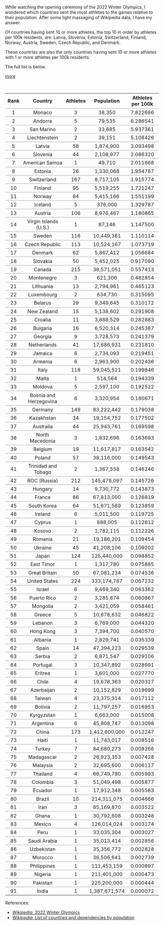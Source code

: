 
<!-- Copyright 2022 Phil Thompson. All Rights Reserved.  As noted in the License section of this repository's readme.md file, this file and its corresponding public HTML file, and all other articles, article files, and images, are distributed under traditional copyright.  The repository source code and other files are distributed under the MIT license. -->

[//]: # (gen-title: 2022 Winter Olympics: Countries Ranked by Athletes per 100k Residents)

[//]: # (gen-title-url: 2022-Winter-Olympics-Countries-Ranked-by-Athletes-per-100k-Residents)

[//]: # (gen-keywords: 2022, winter, olympics, athletes, per capita, rank, sort, data)

[//]: # (gen-description: The number of athletes per 100k residents for each country represented at the 2022 Winter Olympics)

[//]: # (gen-meta-end)

While watching the opening ceremony of the 2022 Winter Olympics, I wondered which countries sent the most athletes to the games relative to their population.  After some light massaging of Wikipedia data, I have my answer.

Of countries having sent 10 or more athletes, the top 10 in order by athletes per 100k residents, are: Latvia, Slovenia, Estonia, Switzerland, Finland, Norway, Austria, Sweden, Czech Republic, and Denmark.

These countries are also the only countries having sent 10 or more athletes with 1 or more athletes per 100k residents.

The full list is below.

[more](more://)

<p style=clear:both>&nbsp;</p>

<style>
	table {
		border-collapse: collapse;
		margin-left: auto;
		margin-right: auto;
	}
	td {
		border-top: 1px solid #999;
		text-align: center;
		padding: 0.2rem;
	}
	th {
		text-align: center;
	}
</style>

<table>
<tr><th>Rank</th><th>Country</th><th>Athletes</th><th>Population</th><th>Athletes per 100k</th></tr>
<tr><td>1</td><td>Monaco</td><td>3</td><td>38,350</td><td>7.822686</td></tr>
<tr><td>2</td><td>Andorra</td><td>5</td><td>79,535</td><td>6.286541</td></tr>
<tr><td>3</td><td>San Marino</td><td>2</td><td>33,685</td><td>5.937361</td></tr>
<tr><td>4</td><td>Liechtenstein</td><td>2</td><td>39,151</td><td>5.108426</td></tr>
<tr><td>5</td><td>Latvia</td><td>58</td><td>1,874,900</td><td>3.093498</td></tr>
<tr><td>6</td><td>Slovenia</td><td>44</td><td>2,108,977</td><td>2.086320</td></tr>
<tr><td>7</td><td>American Samoa</td><td>1</td><td>49,710</td><td>2.011668</td></tr>
<tr><td>8</td><td>Estonia</td><td>26</td><td>1,330,068</td><td>1.954787</td></tr>
<tr><td>9</td><td>Switzerland</td><td>167</td><td>8,717,105</td><td>1.915774</td></tr>
<tr><td>10</td><td>Finland</td><td>95</td><td>5,519,255</td><td>1.721247</td></tr>
<tr><td>11</td><td>Norway</td><td>84</td><td>5,415,166</td><td>1.551199</td></tr>
<tr><td>12</td><td>Iceland</td><td>5</td><td>376,000</td><td>1.329787</td></tr>
<tr><td>13</td><td>Austria</td><td>106</td><td>8,976,467</td><td>1.180865</td></tr>
<tr><td>14</td><td>Virgin Islands (U.S.)</td><td>1</td><td>87,146</td><td>1.147500</td></tr>
<tr><td>15</td><td>Sweden</td><td>116</td><td>10,449,381</td><td>1.110114</td></tr>
<tr><td>16</td><td>Czech Republic</td><td>113</td><td>10,524,167</td><td>1.073719</td></tr>
<tr><td>17</td><td>Denmark</td><td>62</td><td>5,867,412</td><td>1.056684</td></tr>
<tr><td>18</td><td>Slovakia</td><td>50</td><td>5,452,025</td><td>0.917090</td></tr>
<tr><td>19</td><td>Canada</td><td>215</td><td>38,571,051</td><td>0.557413</td></tr>
<tr><td>20</td><td>Montenegro</td><td>3</td><td>621,306</td><td>0.482854</td></tr>
<tr><td>21</td><td>Lithuania</td><td>13</td><td>2,794,961</td><td>0.465123</td></tr>
<tr><td>22</td><td>Luxembourg</td><td>2</td><td>634,730</td><td>0.315095</td></tr>
<tr><td>23</td><td>Belarus</td><td>29</td><td>9,349,645</td><td>0.310172</td></tr>
<tr><td>24</td><td>New Zealand</td><td>15</td><td>5,138,602</td><td>0.291908</td></tr>
<tr><td>25</td><td>Croatia</td><td>11</td><td>3,888,529</td><td>0.282883</td></tr>
<tr><td>26</td><td>Bulgaria</td><td>16</td><td>6,520,314</td><td>0.245387</td></tr>
<tr><td>27</td><td>Georgia</td><td>9</td><td>3,728,573</td><td>0.241379</td></tr>
<tr><td>28</td><td>Netherlands</td><td>41</td><td>17,686,931</td><td>0.231810</td></tr>
<tr><td>29</td><td>Jamaica</td><td>6</td><td>2,734,093</td><td>0.219451</td></tr>
<tr><td>30</td><td>Armenia</td><td>6</td><td>2,963,900</td><td>0.202436</td></tr>
<tr><td>31</td><td>Italy</td><td>118</td><td>59,045,521</td><td>0.199846</td></tr>
<tr><td>32</td><td>Malta</td><td>1</td><td>514,564</td><td>0.194339</td></tr>
<tr><td>33</td><td>Moldova</td><td>5</td><td>2,597,100</td><td>0.192522</td></tr>
<tr><td>34</td><td>Bosnia and Herzegovina</td><td>6</td><td>3,320,954</td><td>0.180671</td></tr>
<tr><td>35</td><td>Germany</td><td>149</td><td>83,222,442</td><td>0.179038</td></tr>
<tr><td>36</td><td>Kazakhstan</td><td>34</td><td>19,154,752</td><td>0.177502</td></tr>
<tr><td>37</td><td>Australia</td><td>44</td><td>25,943,761</td><td>0.169598</td></tr>
<tr><td>38</td><td>North Macedonia</td><td>3</td><td>1,832,696</td><td>0.163693</td></tr>
<tr><td>39</td><td>Belgium</td><td>19</td><td>11,617,817</td><td>0.163542</td></tr>
<tr><td>40</td><td>Poland</td><td>57</td><td>38,116,000</td><td>0.149543</td></tr>
<tr><td>41</td><td>Trinidad and Tobago</td><td>2</td><td>1,367,558</td><td>0.146246</td></tr>
<tr><td>42</td><td>ROC (Russia)</td><td>212</td><td>145,478,097</td><td>0.145726</td></tr>
<tr><td>43</td><td>Hungary</td><td>14</td><td>9,730,772</td><td>0.143873</td></tr>
<tr><td>44</td><td>France</td><td>86</td><td>67,813,000</td><td>0.126819</td></tr>
<tr><td>45</td><td>South Korea</td><td>64</td><td>51,671,569</td><td>0.123859</td></tr>
<tr><td>46</td><td>Ireland</td><td>6</td><td>5,011,500</td><td>0.119725</td></tr>
<tr><td>47</td><td>Cyprus</td><td>1</td><td>888,005</td><td>0.112612</td></tr>
<tr><td>48</td><td>Kosovo</td><td>2</td><td>1,782,115</td><td>0.112226</td></tr>
<tr><td>49</td><td>Romania</td><td>21</td><td>19,186,201</td><td>0.109454</td></tr>
<tr><td>50</td><td>Ukraine</td><td>45</td><td>41,208,106</td><td>0.109202</td></tr>
<tr><td>51</td><td>Japan</td><td>124</td><td>125,440,000</td><td>0.098852</td></tr>
<tr><td>52</td><td>East Timor</td><td>1</td><td>1,317,780</td><td>0.075885</td></tr>
<tr><td>53</td><td>Great Britain</td><td>50</td><td>67,081,234</td><td>0.074536</td></tr>
<tr><td>54</td><td>United States</td><td>224</td><td>333,174,787</td><td>0.067232</td></tr>
<tr><td>55</td><td>Israel</td><td>6</td><td>9,469,340</td><td>0.063362</td></tr>
<tr><td>56</td><td>Puerto Rico</td><td>2</td><td>3,285,874</td><td>0.060867</td></tr>
<tr><td>57</td><td>Mongolia</td><td>2</td><td>3,421,059</td><td>0.058461</td></tr>
<tr><td>58</td><td>Greece</td><td>5</td><td>10,678,632</td><td>0.046822</td></tr>
<tr><td>59</td><td>Lebanon</td><td>3</td><td>6,769,000</td><td>0.044320</td></tr>
<tr><td>60</td><td>Hong Kong</td><td>3</td><td>7,394,700</td><td>0.040570</td></tr>
<tr><td>61</td><td>Albania</td><td>1</td><td>2,829,741</td><td>0.035339</td></tr>
<tr><td>62</td><td>Spain</td><td>14</td><td>47,394,223</td><td>0.029539</td></tr>
<tr><td>63</td><td>Serbia</td><td>2</td><td>6,871,547</td><td>0.029106</td></tr>
<tr><td>64</td><td>Portugal</td><td>3</td><td>10,347,892</td><td>0.028991</td></tr>
<tr><td>65</td><td>Eritrea</td><td>1</td><td>3,601,000</td><td>0.027770</td></tr>
<tr><td>66</td><td>Chile</td><td>4</td><td>19,678,363</td><td>0.020327</td></tr>
<tr><td>67</td><td>Azerbaijan</td><td>2</td><td>10,152,829</td><td>0.019699</td></tr>
<tr><td>68</td><td>Taiwan</td><td>4</td><td>23,375,314</td><td>0.017112</td></tr>
<tr><td>69</td><td>Bolivia</td><td>2</td><td>11,797,257</td><td>0.016953</td></tr>
<tr><td>70</td><td>Kyrgyzstan</td><td>1</td><td>6,663,000</td><td>0.015008</td></tr>
<tr><td>71</td><td>Argentina</td><td>6</td><td>45,808,747</td><td>0.013098</td></tr>
<tr><td>72</td><td>China</td><td>173</td><td>1,412,600,000</td><td>0.012247</td></tr>
<tr><td>73</td><td>Haiti</td><td>1</td><td>11,743,017</td><td>0.008516</td></tr>
<tr><td>74</td><td>Turkey</td><td>7</td><td>84,680,273</td><td>0.008266</td></tr>
<tr><td>75</td><td>Madagascar</td><td>2</td><td>26,923,353</td><td>0.007428</td></tr>
<tr><td>76</td><td>Malaysia</td><td>2</td><td>32,695,600</td><td>0.006117</td></tr>
<tr><td>77</td><td>Thailand</td><td>4</td><td>66,749,780</td><td>0.005993</td></tr>
<tr><td>78</td><td>Colombia</td><td>3</td><td>51,049,498</td><td>0.005877</td></tr>
<tr><td>79</td><td>Ecuador</td><td>1</td><td>17,912,348</td><td>0.005583</td></tr>
<tr><td>80</td><td>Brazil</td><td>10</td><td>214,311,075</td><td>0.004666</td></tr>
<tr><td>81</td><td>Iran</td><td>3</td><td>85,169,870</td><td>0.003522</td></tr>
<tr><td>82</td><td>Ghana</td><td>1</td><td>30,792,608</td><td>0.003248</td></tr>
<tr><td>83</td><td>Mexico</td><td>4</td><td>126,014,024</td><td>0.003174</td></tr>
<tr><td>84</td><td>Peru</td><td>1</td><td>33,035,304</td><td>0.003027</td></tr>
<tr><td>85</td><td>Saudi Arabia</td><td>1</td><td>35,013,414</td><td>0.002856</td></tr>
<tr><td>86</td><td>Uzbekistan</td><td>1</td><td>35,356,772</td><td>0.002828</td></tr>
<tr><td>87</td><td>Morocco</td><td>1</td><td>36,506,641</td><td>0.002739</td></tr>
<tr><td>88</td><td>Philippines</td><td>1</td><td>111,453,159</td><td>0.000897</td></tr>
<tr><td>89</td><td>Nigeria</td><td>1</td><td>211,401,000</td><td>0.000473</td></tr>
<tr><td>90</td><td>Pakistan</td><td>1</td><td>225,200,000</td><td>0.000444</td></tr>
<tr><td>91</td><td>India</td><td>1</td><td>1,387,671,574</td><td>0.000072</td></tr>
</table>

References:

<ul>
<li><a href="https://en.wikipedia.org/wiki/2022_Winter_Olympics#Number_of_athletes_by_National_Olympic_Committee"><i>Wikipedia</i>: 2022 Winter Olympics</a></li>
<li><a href="https://en.wikipedia.org/wiki/List_of_countries_and_dependencies_by_population"><i>Wikipedia</i>: List of countries and dependencies by population</a></li>
</ul>